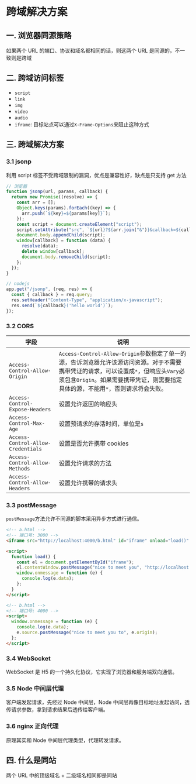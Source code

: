 # 跨域解决方案

## 一. 浏览器同源策略

如果两个 URL 的端口、协议和域名都相同的话，则这两个 URL 是同源的，不一致则是跨域

## 二. 跨域访问标签

- `script`
- `link`
- `img`
- `video`
- `audio`
- `iframe`: 目标站点可以通过`X-Frame-Options`来阻止这种方式

## 三. 跨域解决方案

### 3.1 jsonp

利用 script 标签不受跨域限制的漏洞，优点是兼容性好，缺点是只支持 get 方法

```js
// 浏览器
function jsonp(url, params, callback) {
  return new Promise((resolve) => {
    const arr = [];
    Object.keys(params).forEach((key) => {
      arr.push(`${key}=${params[key]}`);
    });
    const script = document.createElement("script");
    script.setAttribute("src", `${url}?${arr.join("&")}&callback=${callback}`);
    document.body.appendChild(script);
    window[callback] = function (data) {
      resolve(data);
      delete window[callback];
      document.body.removeChild(script);
    };
  });
}

// nodejs
app.get("/jsonp", (req, res) => {
  const { callback } = req.query;
  res.setHeader("Content-Type", "application/x-javascript");
  res.send(`${callback}('hello world')`);
});
```

### 3.2 CORS

| 字段                               | 说明                                                                                                                                                                                                                      |
| ---------------------------------- | ------------------------------------------------------------------------------------------------------------------------------------------------------------------------------------------------------------------------- |
| `Access-Control-Allow-Origin`      | `Access-Control-Allow-Origin`参数指定了单一的源，告诉浏览器允许该源访问资源。对于不需要携带凭证的请求，可以设置成`*`，但响应头`Vary`必须包含`Origin`。如果需要携带凭证，则需要指定具体的源，不能用`*`，否则请求将会失败。 |
| `Access-Control-Expose-Headers`    | 设置允许返回的响应头                                                                                                                                                                                                      |
| `Access-Control-Max-Age`           | 设置预请求的存活时间，单位是`s`                                                                                                                                                                                           |
| `Access-Control-Allow-Credentials` | 设置是否允许携带 cookies                                                                                                                                                                                                  |
| `Access-Control-Allow-Methods`     | 设置允许请求的方法                                                                                                                                                                                                        |
| `Access-Control-Allow-Headers`     | 设置允许携带的请求头                                                                                                                                                                                                      |

### 3.3 postMessage

`postMessage`方法允许不同源的脚本采用异步方式进行通信。

```html
<!-- a.html -->
<!-- 端口号: 3000 -->
<iframe src="http://localhost:4000/b.html" id="iframe" onload="load()" />

<script>
  function load() {
    const el = document.getElementById("iframe");
    el.contentWindow.postMessage("nice to meet you", "http://localhost:4000");
    window.onmessage = function (e) {
      console.log(e.data);
    };
  }
</script>

<!-- b.html -->
<!-- 端口号: 4000 -->
<script>
  window.onmessage = function (e) {
    console.log(e.data);
    e.source.postMessage("nice to meet you to", e.origin);
  };
</script>
```

### 3.4 WebSocket

WebSocket 是 H5 的一个持久化协议，它实现了浏览器和服务端双向通信。

### 3.5 Node 中间层代理

客户端发起请求，先经过 Node 中间层，Node 中间层再像目标地址发起访问，透传请求参数，拿到请求结果后透传给客户端。

### 3.6 nginx 正向代理

原理其实和 Node 中间层代理类型，代理转发请求。

## 四. 什么是同站

两个 URL 中的顶级域名 + 二级域名相同即是同站
